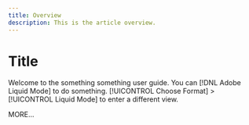 ```yaml
---
title: Overview
description: This is the article overview.
---
```


# Title

Welcome to the something something user guide. You can [!DNL Adobe Liquid Mode] to do something. [!UICONTROL Choose Format] > [!UICONTROL Liquid Mode] to enter a different view.

MORE...

<!--
This is the landing page of the user guide. It should be the first list item in the TOC.md file.

See other user landing pages to get ideas. test
-->
